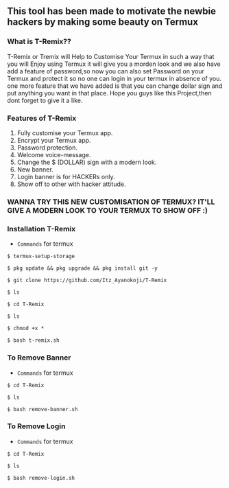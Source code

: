 
## This tool has been made to motivate the newbie hackers by making some beauty on Termux


### What is T-Remix??
T-Remix or Tremix will Help to Customise Your Termux in such a way that you will Enjoy using Termux it will give you a morden look and we also have add a feature of password,so now you can also set Password on your Termux and protect it so no one can login in your termux in absence of you.
one more feature that we have added is that you can change dollar sign and put anything you want in that place.
Hope you guys like this Project,then dont forget to give it a like.

### Features of T-Remix
   1. Fully customise your Termux app.
   2. Encrypt your Termux app.
   3. Password protection.
   4. Welcome voice-message.
   5. Change the $ (DOLLAR) sign with a modern look.
   6. New banner.
   7. Login banner is for HACKERs only.
   8. Show off to other with hacker attitude.
   
### WANNA TRY THIS NEW CUSTOMISATION OF TERMUX? IT'LL GIVE A MODERN LOOK TO YOUR TERMUX TO SHOW OFF :)
### Installation T-Remix
* `Commands` for termux
```
$ termux-setup-storage
  
$ pkg update && pkg upgrade && pkg install git -y

$ git clone https://github.com/Itz_Ayanokoji/T-Remix

$ ls

$ cd T-Remix

$ ls

$ chmod +x *

$ bash t-remix.sh
```



### To Remove Banner
* `Commands` for termux
```
$ cd T-Remix

$ ls

$ bash remove-banner.sh
```
### To Remove Login
* `Commands` for termux
```
$ cd T-Remix

$ ls

$ bash remove-login.sh
```
